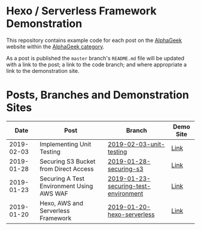 # Hexo / Serverless Framework Demonstration

This repository contains example code for each post on the [AlphaGeek](https://alphageek.com.au) website within the [AlphaGeek category](https://alphageek.com.au/categories/AlphaGeek/).

As a post is published the `master` branch's `README.md` file will be updated with a link to the post; a link to the code branch; and where appropriate a link to the demonstration site.

# Posts, Branches and Demonstration Sites

| Date       | Post                                       | Branch                                                                                                                             | Demo Site                                                               |
| ---------- | ------------------------------------------ | ---------------------------------------------------------------------------------------------------------------------------------- | ----------------------------------------------------------------------- |
| 2019-02-03 | Implementing Unit Testing                  | [2019-02-03-unit-testing](https://github.com/nibynool/hexo-serverless-example/tree/2019-02-03-unit-testing)                        | [Link](https://2019-02-03-unit-testing.demo.alphageek.com.au)           |
| 2019-01-28 | Securing S3 Bucket from Direct Access      | [2019-01-28-securing-s3](https://github.com/nibynool/hexo-serverless-example/tree/2019-01-28-securing-s3)                          | [Link](https://2019-01-28-securing-s3.demo.alphageek.com.au)            |
| 2019-01-23 | Securing A Test Environment Using AWS WAF  | [2019-01-23-securing-test-environment](https://github.com/nibynool/hexo-serverless-example/tree/2019-01-securing-test-environment) | [Link](https://2019-01-securing-test-environment.demo.alphageek.com.au) |
| 2019-01-20 | Hexo, AWS and Serverless Framework         | [2019-01-20-hexo-serverless](https://github.com/nibynool/hexo-serverless-example/tree/2019-01-20-hexo-serverless)                  | [Link](https://2019-01-20-hexo-serverless.demo.alphageek.com.au)        |